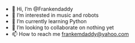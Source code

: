 - 👋 Hi, I’m @Frankendaddy
- 👀 I’m interested in music and robots
- 🌱 I’m currently learning Python
- 💞️ I’m looking to collaborate on nothing yet
- 📫 How to reach me frankemdaddy@yahoo.com

<!---
Frankendaddy/Frankendaddy is a ✨ special ✨ repository because its `README.md` (this file) appears on your GitHub profile.
You can click the Preview link to take a look at your changes.
--->
